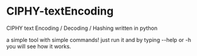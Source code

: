 # CIPHY-textEncoding
CIPHY text Encoding / Decoding / Hashing
written in python

a simple tool with simple commands!
just run it and by typing --help or -h you will see how it works.
